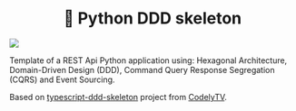 <h1 align="center">🐍 Python DDD skeleton</h1>

![](https://raw.githubusercontent.com/jparadadev/python-ddd-skeleton/assets/assets/logo.png)



Template of a REST Api Python application using: Hexagonal Architecture, Domain-Driven Design (DDD), Command Query Response Segregation (CQRS) and Event Sourcing.

Based on [typescript-ddd-skeleton](https://github.com/CodelyTV/typescript-ddd-skeleton) project from [CodelyTV](https://github.com/CodelyTV).
